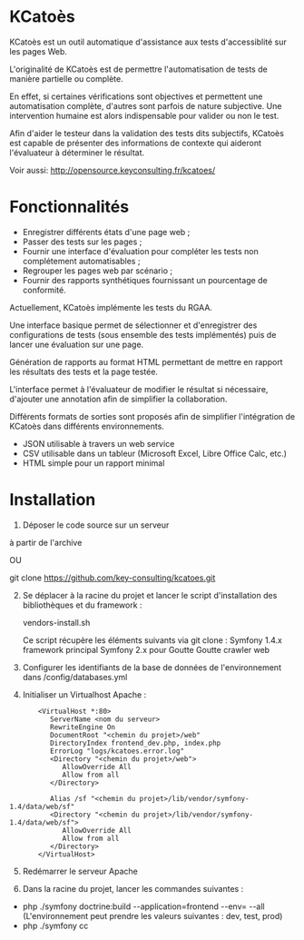 KCatoès
=======

KCatoès est un outil automatique d'assistance aux tests d'accessiblité sur les pages Web.


L'originalité de KCatoès est de permettre l'automatisation de tests de manière partielle ou complète.

En effet, si certaines vérifications sont objectives et permettent une automatisation complète, d'autres sont parfois de nature subjective. Une intervention humaine est alors indispensable pour valider ou non le test.

Afin d'aider le testeur dans la validation des tests dits subjectifs, KCatoès est capable de présenter des informations de contexte qui aideront l'évaluateur à déterminer le résultat. 

Voir aussi: http://opensource.keyconsulting.fr/kcatoes/

Fonctionnalités
===============


- Enregistrer différents états d'une page web ;
- Passer des tests sur les pages ;
- Fournir une interface d'évaluation pour compléter les tests non complétement automatisables ;
- Regrouper les pages web par scénario ;
- Fournir des rapports synthétiques fournissant un pourcentage de conformité.

Actuellement, KCatoès implémente les tests du RGAA.

Une interface basique permet de sélectionner et d'enregistrer des configurations de tests (sous ensemble des tests implémentés) puis de lancer une évaluation sur une page.

Génération de rapports au format HTML permettant de mettre en rapport les résultats des tests et la page testée.

L'interface permet à l'évaluateur de modifier le résultat si nécessaire, d'ajouter une annotation afin de simplifier la collaboration.

Différents formats de sorties sont proposés afin de simplifier l'intégration de KCatoès dans différents environnements.

- JSON utilisable à travers un web service
- CSV utilisable dans un tableur (Microsoft Excel, Libre Office Calc, etc.)
- HTML simple pour un rapport minimal

Installation
============


1. Déposer le code source sur un serveur

  à partir de l'archive
  
  OU
  
  git clone https://github.com/key-consulting/kcatoes.git
  
2. Se déplacer à la racine du projet et lancer le script d'installation des bibliothèques et du framework :
   
   vendors-install.sh
   
   Ce script récupère les éléments suivants via git clone :
        Symfony 1.4.x framework principal
        Symfony 2.x pour Goutte
        Goutte crawler web

3. Configurer les identifiants de la base de données de l'environnement dans /config/databases.yml

4. Initialiser un Virtualhost Apache :
```
       <VirtualHost *:80>
          ServerName <nom du serveur>
          RewriteEngine On
          DocumentRoot "<chemin du projet>/web"
          DirectoryIndex frontend_dev.php, index.php
          ErrorLog "logs/kcatoes.error.log"
          <Directory "<chemin du projet>/web">
             AllowOverride All
             Allow from all
          </Directory>

          Alias /sf "<chemin du projet>/lib/vendor/symfony-1.4/data/web/sf"
          <Directory "<chemin du projet>/lib/vendor/symfony-1.4/data/web/sf">
             AllowOverride All
             Allow from all
          </Directory>
       </VirtualHost>
```    		

5. Redémarrer le serveur Apache

6. Dans la racine du projet, lancer les commandes suivantes :
  - php ./symfony doctrine:build --application=frontend --env=<environnement> --all
    (L'environnement peut prendre les valeurs suivantes : dev, test, prod)
  - php ./symfony cc

